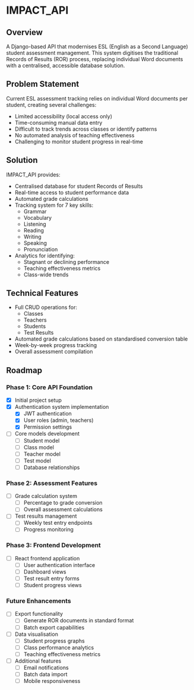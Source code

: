 # IMPACT_API

## Overview
A Django-based API that modernises ESL (English as a Second Language) student assessment management. This system digitises the traditional Records of Results (ROR) process, replacing individual Word documents with a centralised, accessible database solution.

## Problem Statement
Current ESL assessment tracking relies on individual Word documents per student, creating several challenges:
- Limited accessibility (local access only)
- Time-consuming manual data entry
- Difficult to track trends across classes or identify patterns
- No automated analysis of teaching effectiveness
- Challenging to monitor student progress in real-time

## Solution
IMPACT_API provides:
- Centralised database for student Records of Results
- Real-time access to student performance data
- Automated grade calculations
- Tracking system for 7 key skills:
  - Grammar
  - Vocabulary
  - Listening
  - Reading
  - Writing
  - Speaking
  - Pronunciation
- Analytics for identifying:
  - Stagnant or declining performance
  - Teaching effectiveness metrics
  - Class-wide trends

## Technical Features
- Full CRUD operations for:
  - Classes
  - Teachers
  - Students
  - Test Results
- Automated grade calculations based on standardised conversion table
- Week-by-week progress tracking
- Overall assessment compilation

## Roadmap

### Phase 1: Core API Foundation
- [x] Initial project setup
- [x] Authentication system implementation
  - [x] JWT authentication
  - [x] User roles (admin, teachers)
  - [x] Permission settings
- [ ] Core models development
  - [ ] Student model
  - [ ] Class model
  - [ ] Teacher model
  - [ ] Test model
  - [ ] Database relationships

### Phase 2: Assessment Features
- [ ] Grade calculation system
  - [ ] Percentage to grade conversion
  - [ ] Overall assessment calculations
- [ ] Test results management
  - [ ] Weekly test entry endpoints
  - [ ] Progress monitoring

### Phase 3: Frontend Development
- [ ] React frontend application
  - [ ] User authentication interface
  - [ ] Dashboard views
  - [ ] Test result entry forms
  - [ ] Student progress views

### Future Enhancements
- [ ] Export functionality
  - [ ] Generate ROR documents in standard format
  - [ ] Batch export capabilities
- [ ] Data visualisation
  - [ ] Student progress graphs
  - [ ] Class performance analytics
  - [ ] Teaching effectiveness metrics
- [ ] Additional features
  - [ ] Email notifications
  - [ ] Batch data import
  - [ ] Mobile responsiveness